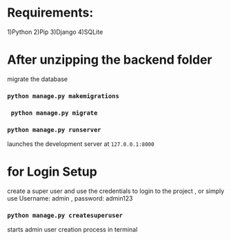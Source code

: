 # Requirements:
1)Python
2)Pip
3)Django
4)SQLite

# After unzipping the backend folder
migrate the database
### ``` python manage.py makemigrations ```
### ``` python manage.py migrate```
### ```python manage.py runserver```
launches the development server at ```127.0.0.1:8000```

# for Login Setup
create a super user and use the credentials to login to the project , or simply use Username: admin , password: admin123

### ```python manage.py createsuperuser```
starts admin user creation process in terminal

